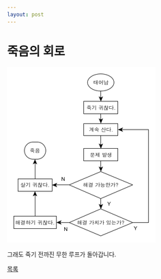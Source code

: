 ```yaml
---
layout: post
---
```

# 죽음의 회로

![cd](./cd.png)

그래도 죽기 전까진 무한 루프가 돌아갑니다.

<div class="pagination">
  <a href="{{ '/List/Doodles/doodles.html' | relative_url }}" class="prev-button" data-turbo="true">목록</a>
</div>